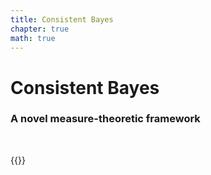 ```yaml
---
title: Consistent Bayes
chapter: true
math: true
---
```


# Consistent Bayes

### A novel measure-theoretic framework
<br> 

{{<tex display="\pi^{\dagger}_\Lambda(\lambda) := \pi_\Lambda(\lambda)\frac{\pi_{\mathcal{D}}(Q(\lambda))}{\pi^{Q}_{\mathcal{D}}(Q(\lambda))} ">}}

<!-- $$\pi^{post}_\Lambda(\lambda) := \pi^{prior}_\Lambda(\lambda)\frac{\pi^{obs}_{\mathcal{D}}(Q(\lambda))}{\pi^{O(prior)}_{\mathcal{D}}(Q(\lambda))}$$ -->